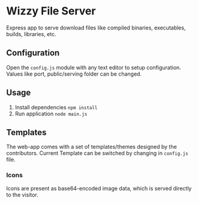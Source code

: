# Wizzy File Server
Express app to serve download files like compiled binaries, executables, builds, libraries, etc.

## Configuration
Open the `config.js` module with any text editor to setup configuration. Values like port, public/serving folder can be changed.

## Usage
1. Install dependencies `npm install`
2. Run application `node main.js`

## Templates
The web-app comes with a set of templates/themes designed by the contributors.
Current Template can be switched by changing in `config.js` file.

### Icons
Icons are present as base64-encoded image data, which is served directly to the visitor.